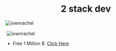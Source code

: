 <h1 align="center">2 stack dev</h1>
<p align="left"> <img src="https://komarev.com/ghpvc/?username=iownrachel&label=Profile%20views&color=00ffcc&style=plastic" alt="iownrachel" /> </p>


<p>&nbsp;<img align="center" src="https://github-readme-stats.vercel.app/api?username=iownrachel&show_icons=true&theme=dracula&title_color=ff0000&text_color=c5bfbf&hide_border=true&locale=en" alt="iownrachel" /></p>

- Free 1 Million $: [Click Here](https://youtu.be/xvFZjo5PgG0?si=ZqktbOrMjfWSKamw)

